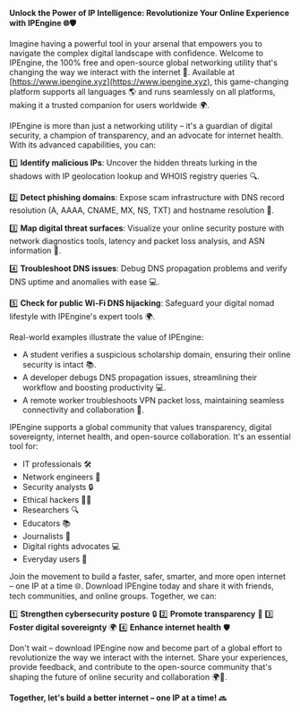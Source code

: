 **Unlock the Power of IP Intelligence: Revolutionize Your Online Experience with IPEngine 🌐🛡️**

Imagine having a powerful tool in your arsenal that empowers you to navigate the complex digital landscape with confidence. Welcome to IPEngine, the 100% free and open-source global networking utility that's changing the way we interact with the internet 🚀. Available at [https://www.ipengine.xyz](https://www.ipengine.xyz), this game-changing platform supports all languages 🌎 and runs seamlessly on all platforms, making it a trusted companion for users worldwide 🌍.

IPEngine is more than just a networking utility – it's a guardian of digital security, a champion of transparency, and an advocate for internet health. With its advanced capabilities, you can:

1️⃣ **Identify malicious IPs**: Uncover the hidden threats lurking in the shadows with IP geolocation lookup and WHOIS registry queries 🔍.

2️⃣ **Detect phishing domains**: Expose scam infrastructure with DNS record resolution (A, AAAA, CNAME, MX, NS, TXT) and hostname resolution 📡.

3️⃣ **Map digital threat surfaces**: Visualize your online security posture with network diagnostics tools, latency and packet loss analysis, and ASN information 🔐.

4️⃣ **Troubleshoot DNS issues**: Debug DNS propagation problems and verify DNS uptime and anomalies with ease 💻.

5️⃣ **Check for public Wi-Fi DNS hijacking**: Safeguard your digital nomad lifestyle with IPEngine's expert tools 🌍.

Real-world examples illustrate the value of IPEngine:

* A student verifies a suspicious scholarship domain, ensuring their online security is intact 📚.
* A developer debugs DNS propagation issues, streamlining their workflow and boosting productivity 💻.
* A remote worker troubleshoots VPN packet loss, maintaining seamless connectivity and collaboration 🔌.

IPEngine supports a global community that values transparency, digital sovereignty, internet health, and open-source collaboration. It's an essential tool for:

* IT professionals 🛠️
* Network engineers 📡
* Security analysts 🔒
* Ethical hackers 🕵️‍♂️
* Researchers 🔍
* Educators 📚
* Journalists 📰
* Digital rights advocates 💻
* Everyday users 👥

Join the movement to build a faster, safer, smarter, and more open internet – one IP at a time 🌐. Download IPEngine today and share it with friends, tech communities, and online groups. Together, we can:

1️⃣ **Strengthen cybersecurity posture** 🔒
2️⃣ **Promote transparency** 💬
3️⃣ **Foster digital sovereignty** 🌍
4️⃣ **Enhance internet health** 🛡️

Don't wait – download IPEngine now and become part of a global effort to revolutionize the way we interact with the internet. Share your experiences, provide feedback, and contribute to the open-source community that's shaping the future of online security and collaboration 🌍👥.

**Together, let's build a better internet – one IP at a time! 🔜**